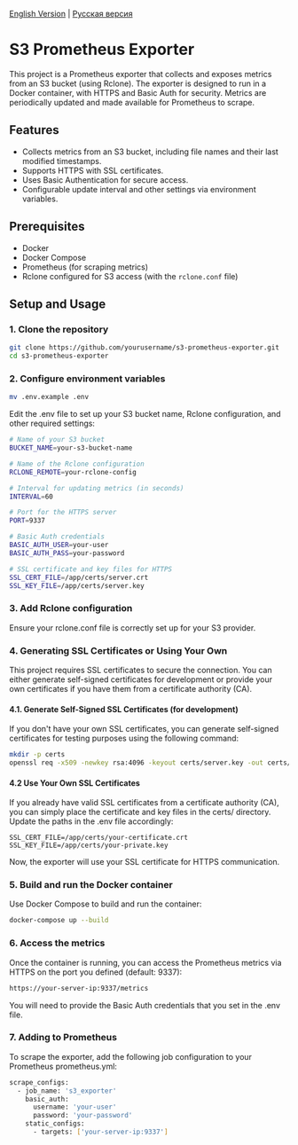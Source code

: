 [English Version](./README.md) | [Русская версия](./README.ru.md)

# S3 Prometheus Exporter

This project is a Prometheus exporter that collects and exposes metrics from an S3 bucket (using Rclone). The exporter is designed to run in a Docker container, with HTTPS and Basic Auth for security. Metrics are periodically updated and made available for Prometheus to scrape.

## Features
- Collects metrics from an S3 bucket, including file names and their last modified timestamps.
- Supports HTTPS with SSL certificates.
- Uses Basic Authentication for secure access.
- Configurable update interval and other settings via environment variables.

## Prerequisites

- Docker
- Docker Compose
- Prometheus (for scraping metrics)
- Rclone configured for S3 access (with the `rclone.conf` file)

## Setup and Usage

### 1. Clone the repository

```bash
git clone https://github.com/yourusername/s3-prometheus-exporter.git
cd s3-prometheus-exporter
```
### 2. Configure environment variables

```bash
mv .env.example .env
```


Edit the .env file to set up your S3 bucket name, Rclone configuration, and other required settings:

```bash
# Name of your S3 bucket
BUCKET_NAME=your-s3-bucket-name

# Name of the Rclone configuration
RCLONE_REMOTE=your-rclone-config

# Interval for updating metrics (in seconds)
INTERVAL=60

# Port for the HTTPS server
PORT=9337

# Basic Auth credentials
BASIC_AUTH_USER=your-user
BASIC_AUTH_PASS=your-password

# SSL certificate and key files for HTTPS
SSL_CERT_FILE=/app/certs/server.crt
SSL_KEY_FILE=/app/certs/server.key
```

### 3. Add Rclone configuration
Ensure your rclone.conf file is correctly set up for your S3 provider.

### 4. Generating SSL Certificates or Using Your Own

This project requires SSL certificates to secure the connection. You can either generate self-signed certificates for development or provide your own certificates if you have them from a certificate authority (CA).

#### 4.1. Generate Self-Signed SSL Certificates (for development)

If you don't have your own SSL certificates, you can generate self-signed certificates for testing purposes using the following command:

```bash
mkdir -p certs
openssl req -x509 -newkey rsa:4096 -keyout certs/server.key -out certs/server.crt -days 365 -nodes -subj "/CN=localhost"
```
#### 4.2 Use Your Own SSL Certificates
If you already have valid SSL certificates from a certificate authority (CA), you can simply place the certificate and key files in the certs/ directory. Update the paths in the .env file accordingly:
```
SSL_CERT_FILE=/app/certs/your-certificate.crt
SSL_KEY_FILE=/app/certs/your-private.key
```
Now, the exporter will use your SSL certificate for HTTPS communication.

### 5. Build and run the Docker container
Use Docker Compose to build and run the container:

```bash
docker-compose up --build
```

### 6. Access the metrics
Once the container is running, you can access the Prometheus metrics via HTTPS on the port you defined (default: 9337):

```bash
https://your-server-ip:9337/metrics
```
You will need to provide the Basic Auth credentials that you set in the .env file.

### 7. Adding to Prometheus
To scrape the exporter, add the following job configuration to your Prometheus prometheus.yml:

```bash
scrape_configs:
  - job_name: 's3_exporter'
    basic_auth:
      username: 'your-user'
      password: 'your-password'
    static_configs:
      - targets: ['your-server-ip:9337']
```

